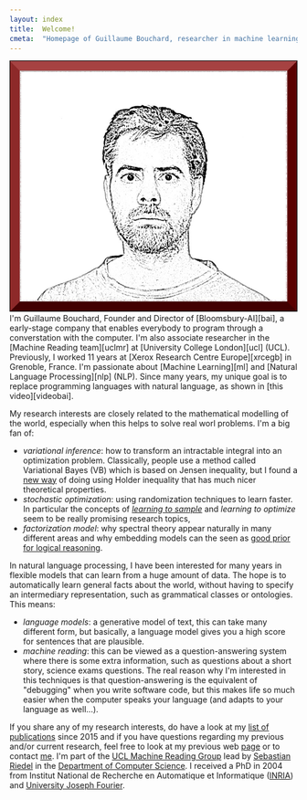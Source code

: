 ```yaml
---
layout: index
title:  Welcome!
cmeta:  "Homepage of Guillaume Bouchard, researcher in machine learning, natural language processing, artificial intelligence"
---
```


<a href="img/GuillaumeBouchardChamechaude.jpg" style="cursor: default">
    <img id="portrait" src="img/GuillaumeBouchard.jpg"
        alt="Guillaume at the top of Chamechaude in Chartreuse montains, France"/>
</a>
I'm Guillaume Bouchard, Founder and Director of [Bloomsbury-AI][bai], a early-stage company that enables everybody to program through a converstation with the computer. I'm also associate researcher in the [Machine Reading team][uclmr] at  [University College London][ucl] (UCL). Previously, I worked 11 years at [Xerox Research Centre Europe][xrcegb] in Grenoble, France. I'm passionate about [Machine Learning][ml]
and [Natural Language Processing][nlp] (NLP). Since many years, my unique goal is to replace programming languages with natural language, as shown in [this video][videobai]. 

My research interests are closely related to the mathematical modelling of the world, especially when this helps to 
solve real worl problems. I'm a big fan of:
* *variational inference*: how to transform an intractable integral into an optimization problem. Classically, people use a method called Variational Bayes (VB) which is based on Jensen inequality, but I found a [new way][vh] of doing using Holder inequality that has much nicer theoretical properties. 
* *stochastic optimization*:  using randomization techniques to learn faster. In particular the concepts of *[learning to sample][awsgd]* and *learning to optimize* seem to be really promising research topics, 
* *factorization model*: why spectral theory appear naturally in many different areas and why embedding models can the seen as [good prior for logical reasoning][signrank].

In natural language processing, I have been interested for many years in flexible models that can learn from a huge amount of 
data. The hope is to automatically learn general facts about the world, without having to specify an intermediary representation, such as grammatical classes or ontologies. This means:
* *language models*: a generative model of text, this can take many different form, but basically, a language model gives you a high score for sentences that are plausible.
* *machine reading*: this can be viewed as a question-answering system where there is some extra information, such as questions about a short story, science exams questions. The real reason why I'm interested in this techniques is that question-answering is the equivalent of "debugging" when you write software code, but this makes life so much easier when the computer speaks your language (and adapts to your language as well...). 

If you share any of my research interests, do have a look at
my [list of publications][pubs] since 2015 and if you have questions regarding
my previous and/or current research, feel free to look at my previous web [page][xrcegb] or to contact [me][contact].
I'm part of the [UCL Machine Reading Group][uclmr] lead by [Sebastian Riedel][seb]
in the [Department of Computer Science][uclcs]. I received a PhD in 2004 from Institut National de Recherche en Automatique et Informatique ([INRIA][inria]) and [University Joseph Fourier][ujf].

[contact]:  /contact.html
[ml]:       https://en.wikipedia.org/wiki/Machine_learning
[nlp]:      https://en.wikipedia.org/wiki/Natural_language_processing
[pubs]:     /publications.html
[ucl]:      http://www.ucl.ac.uk/
[uclcs]:    http://www.cs.ucl.ac.uk/
[uclmr]:    http://mr.cs.ucl.ac.uk/
[bai]:      http://bloomsbury.ai/
[videobai]: https://www.youtube.com/watch?v=sKZD8huxjZ0 
[xrcegb]:   http://www.xrce.xerox.com/About-XRCE/People/Guillaume-Bouchard
[inria]:    http://www.inria.fr/en/
[ujf]:      https://www.ujf-grenoble.fr/?language=en
[seb]:      http://www.riedelcastro.org/
[vh]:       http://arxiv.org/abs/1506.06100
[awsgd]:    http://arxiv.org/abs/1506.09016
[signrank]: http://www.aaai.org/ocs/index.php/SSS/SSS15/paper/view/10257
